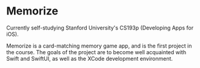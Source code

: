 # Memorize
Currently self-studying Stanford University's CS193p (Developing Apps for iOS).

Memorize is a card-matching memory game app, and is the first project in the course. The goals of the project are to become well acquainted with Swift and SwiftUI, as well as the XCode development environment.
